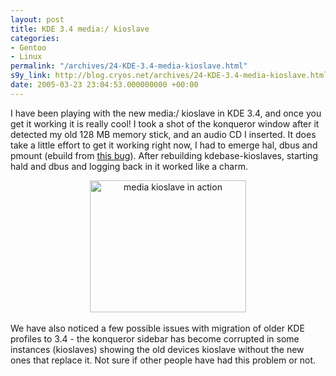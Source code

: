 ```yaml
---
layout: post
title: KDE 3.4 media:/ kioslave
categories:
- Gentoo
- Linux
permalink: "/archives/24-KDE-3.4-media-kioslave.html"
s9y_link: http://blog.cryos.net/archives/24-KDE-3.4-media-kioslave.html
date: 2005-03-23 23:04:53.000000000 +00:00
---
```

I have been playing with the new media:/ kioslave in KDE 3.4, and once you get it working it is really cool! I took a shot of the konqueror window after it detected my old 128 MB memory stick, and an audio CD I inserted. It does take a little effort to get it working right now, I had to emerge hal, dbus and pmount (ebuild from <a href="http://bugs.gentoo.org/show_bug.cgi?id=69575" target="_blank">this bug</a>). After rebuilding kdebase-kioslaves, starting hald and dbus and logging back in it worked like a charm.<br />
<center><a href="http://blog.cryos.net/uploads/kde-3.4-media.png" target="_blank"><img width='250' height='211' style="border: 0px; padding-left: 5px; padding-right: 5px;" src="http://blog.cryos.net/uploads/kde-3.4-media.serendipityThumb.png" alt="media kioslave in action" /></a></center><br />
We have also noticed a few possible issues with migration of older KDE profiles to 3.4 - the konqueror sidebar has become corrupted in some instances (kioslaves) showing the old devices kioslave without the new ones that replace it. Not sure if other people have had this problem or not.
